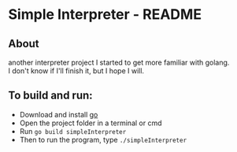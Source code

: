 # Simple Interpreter - README

## About

another interpreter project I started to get more familiar with golang.<br>
I don't know if I'll finish it, but I hope I will.

## To build and run:

- Download and install [go](https://go.dev/dl/)
- Open the project folder in a terminal or cmd
- Run `go build simpleInterpreter`
- Then to run the program, type `./simpleInterpreter`
